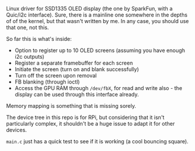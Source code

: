 Linux driver for SSD1335 OLED display (the one by SparkFun, with a Quic/i2c interface). Sure, there is a mainline one somewhere in the depths of of the kernel, but that wasn't written by me. In any case, you should use that one, not this.

So far this is what's inside:

- Option to register up to 10 OLED screens (assuming you have enough i2c outputs)
- Register a separate framebuffer for each screen
- Initiate the screen (turn on and blank successfully)
- Turn off the screen upon removal
- FB blanking (through ioctl)
- Access the GPU RAM through `/dev/fbX`, for read and write also - the display can be used through this interface already.

Memory mapping is something that is missing sorely.

The device tree in this repo is for RPi, but considering that it isn't particularly complex, it shouldn't be a huge issue to adapt it for other devices.

`main.c` just has a quick test to see if it is working (a cool bouncing square).
